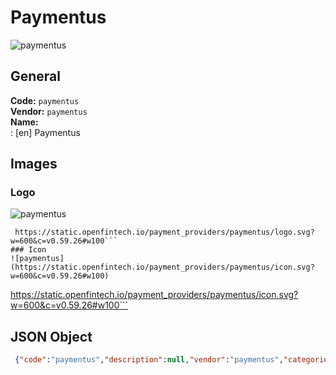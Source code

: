# Paymentus 
![paymentus](https://static.openfintech.io/payment_providers/paymentus/logo.svg?w=600&c=v0.59.26#w100)  
## General 
**Code:** `paymentus`  
**Vendor:** `paymentus`  
**Name:**  
:	[en] Paymentus  
## Images 
### Logo 
![paymentus](https://static.openfintech.io/payment_providers/paymentus/logo.svg?w=600&c=v0.59.26#w100)  
```
 https://static.openfintech.io/payment_providers/paymentus/logo.svg?w=600&c=v0.59.26#w100```  
### Icon 
![paymentus](https://static.openfintech.io/payment_providers/paymentus/icon.svg?w=600&c=v0.59.26#w100)  
```
 https://static.openfintech.io/payment_providers/paymentus/icon.svg?w=600&c=v0.59.26#w100```  
## JSON Object 
```json
 {"code":"paymentus","description":null,"vendor":"paymentus","categories":null,"countries":null,"payment_method":null,"payout_method":null,"metadata":{"about_payments_code":"paymentus"},"name":{"en":"Paymentus"}}```  
